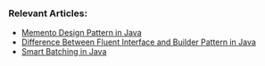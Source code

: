 ### Relevant Articles:
- [Memento Design Pattern in Java](https://www.baeldung.com/java-memento-design-pattern)
- [Difference Between Fluent Interface and Builder Pattern in Java](https://www.baeldung.com/java-fluent-interface-vs-builder-pattern)
- [Smart Batching in Java](https://www.baeldung.com/java-smart-batching)
